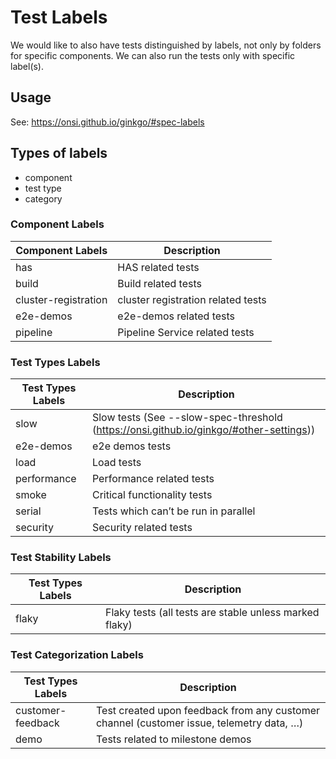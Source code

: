 # Test Labels

We would like to also have tests distinguished by labels, not only by folders for specific components. We can also run the tests only with specific label(s).

## Usage

See: https://onsi.github.io/ginkgo/#spec-labels 

## Types of labels
- component
- test type
- category

### Component Labels

Component Labels | Description
--- | --- 
has | HAS related tests
build | Build related tests
cluster-registration | cluster registration related tests
e2e-demos | e2e-demos related tests
pipeline | Pipeline Service related tests

### Test Types Labels

Test Types Labels | Description
--- | --- 
slow | Slow tests (See --slow-spec-threshold (https://onsi.github.io/ginkgo/#other-settings))
e2e-demos | e2e demos tests
load | Load tests
performance | Performance related tests
smoke | Critical functionality tests
serial | Tests which can’t be run in parallel
security | Security related tests

### Test Stability Labels

Test Types Labels | Description
--- | --- 
flaky | Flaky tests (all tests are stable unless marked flaky)

### Test Categorization Labels

Test Types Labels | Description
--- | --- 
customer-feedback | Test created upon feedback from any customer channel (customer issue, telemetry data, …)
demo | Tests related to milestone demos
